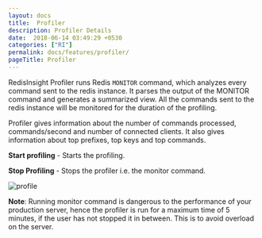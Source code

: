 ```yaml
---
layout: docs
title:  Profiler
description: Profiler Details
date:  2018-06-14 03:49:29 +0530
categories: ["RI"]
permalink: docs/features/profiler/
pageTitle: Profiler
---
```

RedisInsight Profiler runs Redis ```MONITOR``` command, which analyzes every command sent to the redis instance. It parses the output of the MONITOR command and generates a summarized view. All the commands sent to the redis instance will be monitored for the duration of the profiling.

Profiler gives information about the number of commands processed, commands/second and number of connected clients. It also gives information about top prefixes, top keys and top commands.

**Start profiling** - Starts the profiling.

**Stop Profiling** - Stops the profiler i.e. the monitor command.

![profile](/images/ri/profile.png)

**Note**: Running monitor command is dangerous to the performance of your production server, hence the profiler is run for a maximum time of 5 minutes, if the user has not stopped it in between. This is to avoid overload on the server.
